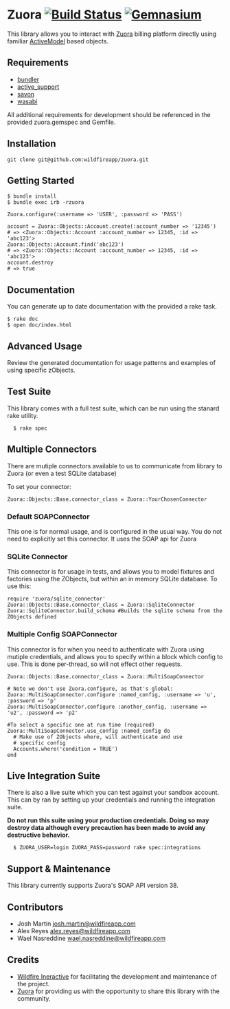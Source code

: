 # Zuora [![Build Status](https://secure.travis-ci.org/wildfireapp/zuora.png?branch=master)](http://travis-ci.org/wildfireapp/zuora) [![Gemnasium](https://gemnasium.com/wildfireapp/zuora.png)](https://gemnasium.com/wildfireapp/zuora)

This library allows you to interact with [Zuora](http://www.zuora.com) billing platform directly using 
familiar [ActiveModel](https://github.com/rails/rails/tree/master/activemodel) based objects.

## Requirements
  * [bundler](https://github.com/carlhuda/bundler)
  * [active_support](https://github.com/rails/rails/tree/master/activesupport)
  * [savon](https://github.com/rubiii/savon)
  * [wasabi](https://github.com/rubiii/wasabi)

All additional requirements for development should be referenced in the provided zuora.gemspec and Gemfile.

## Installation

    git clone git@github.com:wildfireapp/zuora.git

## Getting Started

    $ bundle install
    $ bundle exec irb -rzuora

    Zuora.configure(:username => 'USER', :password => 'PASS')

    account = Zuora::Objects::Account.create(:account_number => '12345')
    # => <Zuora::Objects::Account :account_number => 12345, :id => 'abc123'>
    Zuora::Objects::Account.find('abc123')
    # => <Zuora::Objects::Account :account_number => 12345, :id => 'abc123'>
    account.destroy
    # => true

## Documentation
  You can generate up to date documentation with the provided a rake task.

    $ rake doc
    $ open doc/index.html

## Advanced Usage
  Review the generated documentation for usage patterns and examples of using specific zObjects.

## Test Suite
  This library comes with a full test suite, which can be run using the stanard rake utility.

      $ rake spec

## Multiple Connectors
  There are mutiple connectors available to us to communicate from library to Zuora (or even a test
  SQLite database)

  To set your connector:

    Zuora::Objects::Base.connector_class = Zuora::YourChosenConnector

### Default SOAPConnector
  This one is for normal usage, and is configured in the usual way. You do not need to explicitly
  set this connector.  It uses the SOAP api for Zuora

### SQLite Connector
  This connector is for usage in tests, and allows you to model fixtures and factories using the
  ZObjects, but within an in memory SQLite database.  To use this:

    require 'zuora/sqlite_connector'
    Zuora::Objects::Base.connector_class = Zuora::SqliteConnector
    Zuora::SqliteConnector.build_schema #Builds the sqlite schema from the ZObjects defined

### Multiple Config SOAPConnector
  This connector is for when you need to authenticate with Zuora using mutiple credentials, and
  allows you to specify within a block which config to use.  This is done per-thread, so will
  not effect other requests.

    Zuora::Objects::Base.connector_class = Zuora::MultiSoapConnector

    # Note we don't use Zuora.configure, as that's global:
    Zuora::MultiSoapConnector.configure :named_config, :username => 'u', :password => 'p'
    Zuora::MultiSoapConnector.configure :another_config, :username => 'u2', :password => 'p2'

    #To select a specific one at run time (required)
    Zuora::MultiSoapConnector.use_config :named_config do
      # Make use of ZObjects where, will authenticate and use
      # specific config
      Accounts.where('condition = TRUE')
    end

## Live Integration Suite
  There is also a live suite which you can test against your sandbox account.
  This can by ran by setting up your credentials and running the integration suite.

  **Do not run this suite using your production credentials. Doing so may destroy
  data although every precaution has been made to avoid any destructive behavior.**

      $ ZUORA_USER=login ZUORA_PASS=password rake spec:integrations

## Support & Maintenance
  This library currently supports Zuora's SOAP API version 38.

## Contributors
  * Josh Martin <josh.martin@wildfireapp.com>
  * Alex Reyes <alex.reyes@wildfireapp.com>
  * Wael Nasreddine <wael.nasreddine@wildfireapp.com>

## Credits
  * [Wildfire Ineractive](http://www.wildfireapp.com) for facilitating the development and maintenance of the project.
  * [Zuora](http://www.zuora.com) for providing us with the opportunity to share this library with the community.

